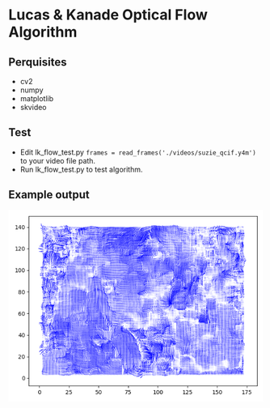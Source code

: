 # Lucas & Kanade Optical Flow Algorithm

## Perquisites
- cv2
- numpy
- matplotlib
- skvideo

## Test

- Edit lk_flow_test.py ```frames = read_frames('./videos/suzie_qcif.y4m')``` to your video file path.
- Run lk_flow_test.py to test algorithm.

## Example output

![example output](./out/suize_flow.png)